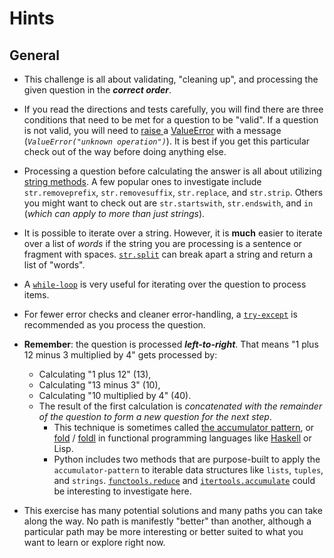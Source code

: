 # Hints

## General

-  This challenge is all about validating, "cleaning up", and processing the given question in the **_correct order_**.
-  If you read the directions and tests carefully, you will find there are three conditions that need to be met for a question to be "valid".
If a question is not valid, you will need to [raise ][raise-statement] a [ValueError][value-error] with a message (_`ValueError("unknown operation")`_).
   It is best if you get this particular check out of the way before doing anything else.
-  Processing a question before calculating the answer is all about utilizing [string methods][str-methods].
A few popular ones to investigate include `str.removeprefix`, `str.removesuffix`, `str.replace`, and `str.strip`.
Others you might want to check out are `str.startswith`, `str.endswith`, and `in` (_which can apply to more than just strings_).

-  It is possible to iterate over a string.  However, it is **much** easier to iterate over a list of _words_ if the string you are processing is a sentence or fragment with spaces.  [`str.split`][split]  can break apart a string and return a list of "words".
-  A [`while-loop`][while-loop] is very useful for iterating over the question to process items.
-  For fewer error checks and cleaner error-handling, a [`try-except`][handling-exceptions] is recommended as you process the question.
-  **Remember**: the question is processed **_left-to-right_**.  That means "1 plus 12 minus 3 multiplied by 4" gets processed by:
   -  Calculating "1 plus 12" (13),
   -  Calculating "13 minus 3" (10),
   -  Calculating "10 multiplied by 4" (40).
   -  The result of the first calculation is _concatenated with the remainder of the question to form a new question for the next step_.
       -  This technique is sometimes called [the accumulator pattern][accumulator-pattern], or [fold][fold] / [foldl][foldl] in functional programming languages like [Haskell][haskell-folds] or Lisp.
       -  Python includes two methods that are purpose-built to apply the `accumulator-pattern` to iterable data structures like `lists`, `tuples`, and `strings`.
               [`functools.reduce`][reduce] and [`itertools.accumulate`][accumulate] could be interesting to investigate here.

-  This exercise has many potential solutions and many paths you can take along the way.
   No path is manifestly "better" than another, although a particular path may be more interesting or better suited to what you want to learn or explore right now.


[accumulate]: https://docs.python.org/3/library/itertools.html#itertools.accumulate
[accumulator-pattern]: https://muzny.github.io/csci1200-notes/08/2/accumulator.html
[fold]: https://en.wikipedia.org/wiki/Fold_(higher-order_function)
[foldl]: https://slim.computer/eecs-111-ta-guide/material/higher-order/Fold.html
[handling-exceptions]: https://docs.python.org/3.11/tutorial/errors.html#handling-exceptions
[haskell-folds]: https://www.ashwinnarayan.com/post/a-study-on-haskell-folds/
[raise-statement]: https://docs.python.org/3/reference/simple_stmts.html#the-raise-statement
[reduce]: https://docs.python.org/3/library/functools.html#functools.reduce
[split]: https://docs.python.org/3.9/library/stdtypes.html#str.split
[str-methods]: https://docs.python.org/3/library/stdtypes.html#string-methods
[value-error]: https://docs.python.org/3.11/library/exceptions.html#ValueError
[while-loop]: https://python-practice.com/learn/loops/while_loop/
